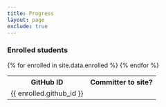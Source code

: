 ```yaml
---
title: Progress
layout: page
exclude: true
---
```

### Enrolled students

<table class="table">
  <tr>
    <th>GitHub ID</th>
    <th style="text-align:center">Committer to site?</th>
  </tr>
  {% for enrolled in site.data.enrolled %}
  <tr>
    <td>{{ enrolled.github_id }}</td>
    <td id="{{ enrolled.github_id }}-committed" style="text-align:center"></td>
  </tr>
  {% endfor %}
</table>

<script>
var event_url = 'https://api.github.com/repos/BIDS-collaborative/' +
                'hackingmeasurement.github.io/events';

var ajax = new XMLHttpRequest();

// For now, keep event_data global
var event_data;
ajax.onreadystatechange = function() {
    // The if clause appears to be critical, otherwise
    // we end up with malformed JSON. Weird!
    if(ajax.readyState == 4 && ajax.status == 200) {
        event_data = JSON.parse(ajax.responseText);
        for(var i in event_data) {
            // We created elements with class based on username above
            var id = event_data[i].actor.login + '-committed';
            var target = document.getElementById(id);
            if(target) {
                target.innerHTML = 'X';
            }
        }
    }
}

// Actually do our AJAX request
ajax.open('GET', event_url, true);
ajax.send(null);

</script>
